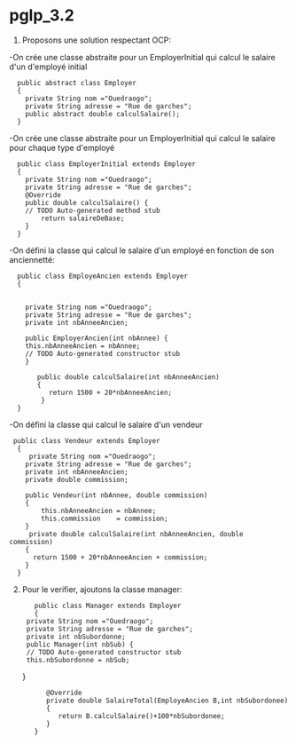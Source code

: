 # pglp_3.2

 1) Proposons une solution respectant OCP:

 -On crée une classe abstraite pour un EmployerInitial qui calcul le salaire d'un d'employé initial
  
      public abstract class Employer 
      {
		private String nom ="Ouedraogo";
		private String adresse = "Rue de garches";
		public abstract double calculSalaire();
      }
 
 -On crée une classe abstraite pour un EmployerInitial qui calcul le salaire pour chaque type d'employé
  
      public class EmployerInitial extends Employer 
      {     	
		private String nom ="Ouedraogo";
		private String adresse = "Rue de garches";
		@Override
		public double calculSalaire() {
		// TODO Auto-generated method stub
			return salaireDeBase;
		}
      }
        
   -On défini la classe qui calcul le salaire d'un employé en fonction de son anciennetté:
   
      public class EmployeAncien extends Employer
      {      
           
	   
		private String nom ="Ouedraogo";
		private String adresse = "Rue de garches";
		private int nbAnneeAncien;
	
		public EmployerAncien(int nbAnnee) {
		this.nbAnneeAncien = nbAnnee;
		// TODO Auto-generated constructor stub
		}

           public double calculSalaire(int nbAnneeAncien)
           {
              return 1500 + 20*nbAnneeAncien;
            }
      }
   
   -On défini la classe qui calcul le salaire d'un vendeur
   
     public class Vendeur extends Employer
      {      
         private String nom ="Ouedraogo";
		private String adresse = "Rue de garches";
		private int nbAnneeAncien;
		private double commission;
		
		public Vendeur(int nbAnnee, double commission)
		{
			this.nbAnneeAncien = nbAnnee;
			this.commission    = commission;
		}
         private double calculSalaire(int nbAnneeAncien, double commission)
        {
          return 1500 + 20*nbAnneeAncien + commission;
        }
      }
   
   
2) Pour le verifier, ajoutons la classe manager:

          public class Manager extends Employer
          {     
		private String nom ="Ouedraogo";
		private String adresse = "Rue de garches";
		private int nbSubordonne;    
		public Manager(int nbSub) {
		// TODO Auto-generated constructor stub
		this.nbSubordonne = nbSub;
	} 

             @Override
             private double SalaireTotal(EmployeAncien B,int nbSubordonee)
             {
                return B.calculSalaire()+100*nbSubordonee;
             }
          }


